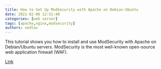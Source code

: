 ```yaml
---
title: How to Set Up ModSecurity with Apache on Debian-Ubuntu
date: 2021-02-06 12:51:40
categories: [web server]
tags: [apache,nginx,modsecurity]
authors: sedlav
---
```


This tutorial shows you how to install and use ModSecurity with Apache on Debian/Ubuntu servers. ModSecurity is the most well-known open-source web application firewall (WAF).

[Link](https://www.linuxbabe.com/security/modsecurity-apache-debian-ubuntu)
